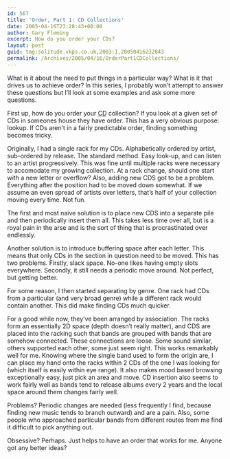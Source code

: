 ```yaml
---
id: 567
title: 'Order, Part 1: CD Collections'
date: 2005-04-16T23:28:43+00:00
author: Gary Fleming
excerpt: How do you order your CDs?
layout: post
guid: tag:solitude.vkps.co.uk,2003:1,20050416232843
permalink: /Archives/2005/04/16/OrderPart1CDCollections/
---
```

What is it about the need to put things in a particular way? What is it that drives us to achieve order? In this series, I probably won&#8217;t attempt to answer these questions but I&#8217;ll look at some examples and ask some more questions.

First up, how do you order your <acronym title="Compact Disk">CD</acronym> collection? If you look at a given set of CDs in someones house they have order. This has a very obvious purpose: lookup. If CDs aren&#8217;t in a fairly predictable order, finding something becomes tricky.

Originally, I had a single rack for my CDs. Alphabetically ordered by artist, sub-ordered by release. The standard method. Easy look-up, and can listen to an artist progressively. This was fine until multiple racks were necessary to accomodate my growing collection. At a rack change, should one start with a new letter or overflow? Also, adding new CDS got to be a problem. Everything after the position had to be moved down somewhat. If we assume an even spread of artists over letters, that&#8217;s half of your collection moving every time. Not fun.

The first and most naive solution is to place new CDS into a separate pile and then periodically insert them all. This takes less time over all, but is a royal pain in the arse and is the sort of thing that is procrastinated over endlessly.

Another solution is to introduce buffering space after each letter. This means that only CDs in the section in question need to be moved. This has two problems. Firstly, slack space. No-one likes having empty slots everywhere. Secondly, it still needs a periodic move around. Not perfect, but getting better.

For some reason, I then started separating by genre. One rack had CDs from a particular (and very broad genre) while a different rack would contain another. This did make finding CDs much quicker.

For a good while now, they&#8217;ve been arranged by association. The racks form an essentially 2D space (depth doesn&#8217;t really matter), and CDS are placed into the racking such that bands are grouped with bands that are somehow connected. These connections are loose. Some sound similar, others supported each other, some just seem right. This works remarkably well for me. Knowing where the single band used to form the origin are, I can place my hand onto the racks within 2 CDs of the one I was looking for (which itself is easily within eye range). It also makes mood based browsing exceptionally easy, just pick an area and move. CD insertion also seems to work fairly well as bands tend to release albums every 2 years and the local space around them changes fairly well.

Problems? Periodic changes are needed (less frequently I find, because finding new music tends to branch outward) and are a pain. Also, some people who approached particular bands from different routes from me find it difficult to pick anything out.

Obsessive? Perhaps. Just helps to have an order that works for me. Anyone got any better ideas?